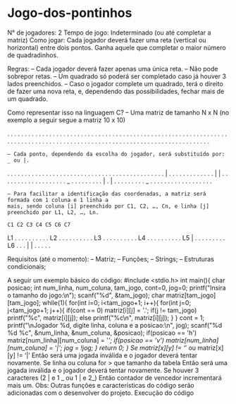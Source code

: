 # Jogo-dos-pontinhos

N° de jogadores: 2
Tempo de jogo: Indeterminado (ou até completar a matriz)
Como jogar:
	Cada jogador deverá fazer uma reta (vertical ou horizontal) entre dois pontos. Ganha aquele que
	completar o maior número de quadradinhos.

Regras:
	– Cada jogador deverá fazer apenas uma única reta.
	– Não pode sobrepor retas.
	– Um quadrado só poderá ser completado caso já houver 3 lados preenchidos.
	– Caso o jogador complete um quadrado, terá o direito de fazer uma nova reta, e, dependendo
	das possibilidades, fechar mais de um quadrado.

Como representar isso na linguagem C?
	– Uma matriz de tamanho N x N (no exemplo a seguir segue a matriz 10 x 10)

. . . . . . . . . . .
. . . . . . . . . . .
. . . . . . . . . . .
. . . . . . . . . . .
. . . . . . . . . . .
. . . . . . . . . . .
. . . . . . . . . . .
. . . . . . . . . . .
. . . . . . . . . . .
. . . . . . . . . . .
. . . . . . . . . . .

	– Cada ponto, dependendo da escolha do jogador, será substituído por: _ ou |.

. . . . . . . . . . .
. . . . . . . . . . .
. . . . . . . . . . .
. . . . . . . . . . .
. | . . . . . . . . .
. . . . | | . . . . .
. . . . . . . . . . .
. . . _ . . . . . . .
. . | . | . . . . . .
. . . _ . . . . . . .
. . . . . . . . . . .

	– Para facilitar a identificação das coordenadas, a matriz será formada com 1 coluna e 1 linha a
	mais, sendo coluna [i] preenchido por C1, C2, …, Cn, e linha [j] preenchido por L1, L2, …, Ln.

	C1 C2 C3 C4 C5 C6 C7
L1 . . . . . . . . . .
L2 . . . . . . . . . .
L3 . . . . . . . . . .
L4 . . . . . . . . . .
L5 | . . . . . . . . .
L6 . . . | | . . . . .

Requisitos (até o momento):
	– Matriz;
	– Funções;
	– Strings;
	– Estruturas condicionais;

A seguir um exemplo básico do código:
#include <stdio.h>
int main(){
char posicao;
int num_linha, num_coluna, tam_jogo, cont=0, jog=0;
printf("Insira o tamanho do jogo:\n");
scanf("%d", &tam_jogo);
char matriz[tam_jogo][tam_jogo];
while(1){
for(int i=0; i<tam_jogo+1; i++){
for(int j=0; j<tam_jogo+1; j++){
if(cont == 0)
matriz[i][j] = '.';
if(j != tam_jogo)
printf("%c", matriz[i][j]);
else
printf("%c\n", matriz[i][j]);
}
}
cont = 1;
printf("\nJogador %d, digite linha, coluna e a posicao:\n", jog);
scanf("%d %d %c", &num_linha, &num_coluna, &posicao);
if(posicao == 'h')
matriz[num_linha][num_coluna] = '_';
if(posicao == 'v')
matriz[num_linha][num_coluna] = '|';
jog = !jog;
}
return 0;
}
Se matriz[x][y] != ‘_’ ou matriz[x][y] != ‘|’
Então será uma jogada inválida e o jogador deverá tentar novamente.
Se linha ou coluna for > que tamanho da tabela
Então será uma jogada inválida e o jogador deverá tentar novamente.
Se houver 3 caracteres (2 | e 1 _ ou 1 | e 2_)
Então contador de vencedor incrementará mais um.
Obs: Outras funções e características do código serão adicionadas com o desenvolver do projeto.
Execução do código

